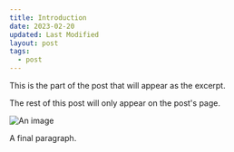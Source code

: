 ```yaml
---
title: Introduction
date: 2023-02-20
updated: Last Modified
layout: post
tags:
  - post
---
```


This is the part of the post that will appear as the excerpt.
<!-- excerpt -->
The rest of this post will only appear on the post's page.

![An image](/assets/images/android-chrome-192x192.png)

A final paragraph.
